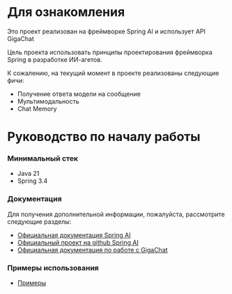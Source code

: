 # Для ознакомления
Это проект реализован на фреймворке Spring AI и использует API GigaChat

Цель проекта использовать принципы проектирования фреймворка Spring в разработке ИИ-агетов.

К сожалению, на текущий момент в проекте реализованы следующие фичи:

* Получение ответа модели на сообщение
* Мультимодальность
* Chat Memory 

# Руководство по началу работы

### Минимальный стек

* Java 21
* Spring 3.4

### Документация
Для получения дополнительной информации, пожалуйста, рассмотрите следующие разделы:

* [Официальная документация Spring AI](https://docs.spring.io/spring-ai/reference/index.html)
* [Официальный проект на github Spring AI](https://github.com/spring-projects/spring-ai)
* [Официальная документация по работе с GigaChat](https://developers.sber.ru/docs/ru/gigachat/api/overview)

### Примеры использования

* [Примеры](https://github.com/sp0ler/spring-ai-starter-gigachat/tree/master/example/request-example)

